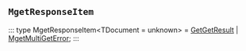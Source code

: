 ## `MgetResponseItem`
:::
type MgetResponseItem<TDocument = unknown> = [GetGetResult](./GetGetResult.md)<TDocument> | [MgetMultiGetError](./MgetMultiGetError.md);
:::
